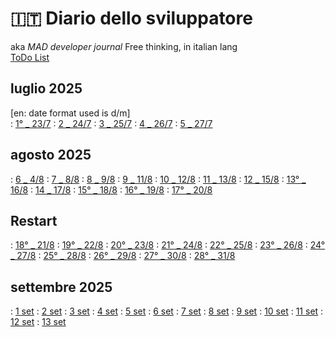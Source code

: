 # 🇮🇹 Diario dello sviluppatore

aka *MAD developer journal*
Free thinking, in italian lang  
[ToDo List](./TDL.md)

## luglio 2025

\[en: date format used is d/m]  
: [1° _ 23/7](./2025-07/2025-07-23_IT.md) : [2 _ 24/7](./2025-07/2025-07-24_IT.md)
: [3 _ 25/7](./2025-07/2025-07-25_IT.md) : [4 _ 26/7](./2025-07/2025-07-26_IT.md)
: [5 _ 27/7](./2025-07/2025-07-27_IT.md)

## agosto 2025

: [6 _ 4/8](./2025-08/2025-08-04_IT.md)
: [7 _ 8/8](./2025-08/2025-08-08_IT.md)
: [8 _ 9/8](./2025-08/2025-08-09_IT.md)
: [9 _ 11/8](./2025-08/2025-08-11_IT.md)
: [10 _ 12/8](./2025-08/2025-08-12_IT.md)
: [11 _ 13/8](./2025-08/2025-08-13_IT.md)
: [12 _ 15/8](./2025-08/2025-08-15_IT.md)
: [13° _ 16/8](./2025-08/2025-08-16_IT.md)
: [14 _ 17/8](./2025-08/2025-08-17_IT.md)
: [15° _ 18/8](./2025-08/2025-08-18_IT.md)
: [16° _ 19/8](./2025-08/2025-08-19_IT.md)
: [17° _ 20/8](./2025-08/2025-08-20_IT.md)

## Restart

: [18° _ 21/8](./2025-08/2025-08-21_IT.md)
: [19° _ 22/8](./2025-08/2025-08-22_IT.md)
: [20° _ 23/8](./2025-08/2025-08-23_IT.md)
: [21° _ 24/8](./2025-08/2025-08-24_IT.md)
: [22° _ 25/8](./2025-08/2025-08-25_IT.md)
: [23° _ 26/8](./2025-08/2025-08-26_IT.md)
: [24° _ 27/8](./2025-08/2025-08-27_IT.md)
: [25° _ 28/8](./2025-08/2025-08-28_IT.md)
: [26° _ 29/8](./2025-08/2025-08-29_IT.md)
: [27° _ 30/8](./2025-08/2025-08-30_IT.md)
: [28° _ 31/8](./2025-08/2025-08-31_IT.md)

## settembre 2025

: [1 set](./2025-09/2025-09-01_IT.md)
: [2 set](./2025-09/2025-09-02_IT.md)
: [3 set](./2025-09/2025-09-03_IT.md)
: [4 set](./2025-09/2025-09-04_IT.md)
: [5 set](./2025-09/2025-09-05_IT.md)
: [6 set](./2025-09/2025-09-06_IT.md)
: [7 set](./2025-09/2025-09-07_IT.md)
: [8 set](./2025-09/2025-09-08_IT.md)
: [9 set](./2025-09/2025-09-09_IT.md)
: [10 set](./2025-09/2025-09-10_IT.md)
: [11 set](./2025-09/2025-09-11_IT.md)
: [12 set](./2025-09/2025-09-12_IT.md)
: [13 set](./2025-09/2025-09-13_IT.md)
